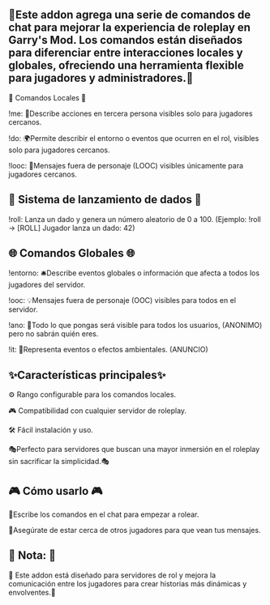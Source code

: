 ## 📝Este addon agrega una serie de comandos de chat para mejorar la experiencia de roleplay en Garry's Mod. Los comandos están diseñados para diferenciar entre interacciones locales y globales, ofreciendo una herramienta flexible para jugadores y administradores.📝

📍 Comandos Locales 📍

!me: 🤵Describe acciones en tercera persona visibles solo para jugadores cercanos.

!do: 🌍Permite describir el entorno o eventos que ocurren en el rol, visibles solo para jugadores cercanos.

!looc: 💬Mensajes fuera de personaje (LOOC) visibles únicamente para jugadores cercanos.

## 🎲 Sistema de lanzamiento de dados 🎲
!roll: Lanza un dado y genera un número aleatorio de 0 a 100.
(Ejemplo: !roll → [ROLL] Jugador lanza un dado: 42)

## 🌐 Comandos Globales 🌐

!entorno: 🛎️Describe eventos globales o información que afecta a todos los jugadores del servidor.

!ooc: 💡Mensajes fuera de personaje (OOC) visibles para todos en el servidor.

!ano: 📝Todo lo que pongas será visible para todos los usuarios, (ANONIMO) pero no sabrán quién eres.

!it: 📌Representa eventos o efectos ambientales. (ANUNCIO)

## ✨Características principales✨

⚙️ Rango configurable para los comandos locales.

🎮 Compatibilidad con cualquier servidor de roleplay.

🛠️ Fácil instalación y uso.

🎭Perfecto para servidores que buscan una mayor inmersión en el roleplay sin sacrificar la simplicidad.🎭

## 🎮 Cómo usarlo 🎮

💬Escribe los comandos en el chat para empezar a rolear.

🤝Asegúrate de estar cerca de otros jugadores para que vean tus mensajes.

## 📌 Nota: 📌

🌟 Este addon está diseñado para servidores de rol y mejora la comunicación entre los jugadores para crear historias más dinámicas y envolventes.🌟
